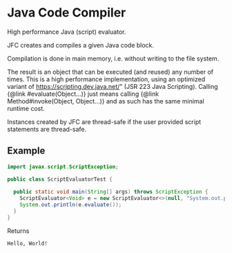 # Java Code Compiler
High performance Java (script) evaluator.

JFC creates and compiles a given Java code block.

Compilation is done in main memory, i.e. without writing to the file system. 

The result is an object that can be executed (and reused) any number of times. This is a high performance implementation, using an optimized variant of https://scripting.dev.java.net/" (JSR 223 Java Scripting). Calling {@link #evaluate(Object...)} just means calling {@link Method#invoke(Object, Object...)} and as such has the same minimal runtime cost.

Instances created by JFC are thread-safe if the user provided script statements are thread-safe.

## Example

```java
import javax.script.ScriptException;

public class ScriptEvaluatorTest {
  
  public static void main(String[] args) throws ScriptException {
    ScriptEvaluator<Void> e = new ScriptEvaluator<>(null, "System.out.println(\"Hello, World!\");", Void.class, null, null, "");
    System.out.println(e.evaluate());
  }
}
```
Returns
```
Hello, World!
```
